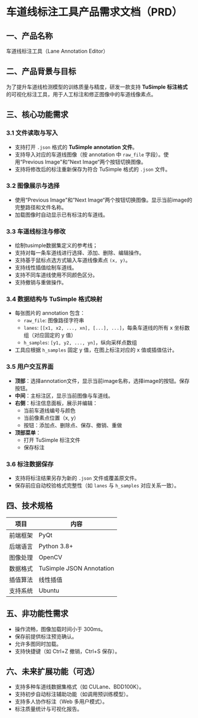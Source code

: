 # 车道线标注工具产品需求文档（PRD）

## 一、产品名称
车道线标注工具（Lane Annotation Editor）

## 二、产品背景与目标
为了提升车道线检测模型的训练质量与精度，研发一款支持 **TuSimple 标注格式** 的可视化标注工具，用于人工标注和修正图像中的车道线像素点。

## 三、核心功能需求

### 3.1 文件读取与写入
- 支持打开 `.json` 格式的 **TuSimple annotation 文件**。
- 支持导入对应的车道线图像（按 annotation 中 `raw_file` 字段）。使用“Previous Image"和”Next Image“两个按钮切换图像。
- 支持将修改后的标注重新保存为符合 TuSimple 格式的 `.json` 文件。

### 3.2 图像展示与选择
- 使用“Previous Image"和”Next Image“两个按钮切换图像。显示当前image的完整路径和文件名称。
- 加载图像时自动显示已有标注的车道线。

### 3.3 车道线标注与修改
- 绘制tusimple数据集定义的参考线；
- 支持对每一条车道线进行选择、添加、删除、编辑操作。
- 支持基于鼠标点选方式输入车道线像素点 `(x, y)`。
- 支持线性插值绘制车道线。
- 支持不同车道线使用不同颜色区分。
- 支持撤销与重做操作。

### 3.4 数据结构与 TuSimple 格式映射
- 每张图片的 annotation 包含：
  - `raw_file`: 图像路径字符串
  - `lanes`: `[[x1, x2, ..., xn], [...], ...]`，每条车道线的所有 x 坐标数组（对应固定的 y 值）
  - `h_samples`: `[y1, y2, ..., yn]`，纵向采样点数组
- 工具应根据 `h_samples` 固定 y 值，在图上标注对应的 x 值或插值估计。

### 3.5 用户交互界面
- **顶部**：选择annotation文件，显示当前image名称，选择image的按钮。保存按钮。
- **中间**：主标注区，显示当前图像与车道线。
- **右侧**：标注信息面板，展示并编辑：
  - 当前车道线编号与颜色
  - 当前像素点位置（x, y）
  - 按钮：添加点、删除点、保存、撤销、重做
- **顶部菜单**：
  - 打开 TuSimple 标注文件
  - 保存标注

### 3.6 标注数据保存
- 支持将标注结果另存为新的 `.json` 文件或覆盖原文件。
- 保存前应自动校验格式完整性（如 `lanes` 与 `h_samples` 对应关系一致）。

## 四、技术规格

| 项目       | 内容                          |
|------------|-------------------------------|
| 前端框架   | PyQt |
| 后端语言   | Python 3.8+                   |
| 图像处理   | OpenCV                        |
| 数据格式   | TuSimple JSON Annotation      |
| 插值算法   | 线性插值             |
| 支持系统   | Ubuntu               |

## 五、非功能性需求
- 操作流畅，图像加载时间小于 300ms。
- 保存前提供标注预览确认。
- 允许多图同时加载。
- 支持快捷键（如 Ctrl+Z 撤销，Ctrl+S 保存）。

## 六、未来扩展功能（可选）
- 支持多种车道线数据集格式（如 CULane、BDD100K）。
- 支持初步自动标注辅助功能（如调用预训练模型）。
- 支持多人协作标注（Web 多用户模式）。
- 标注质量统计与可视化报告。
